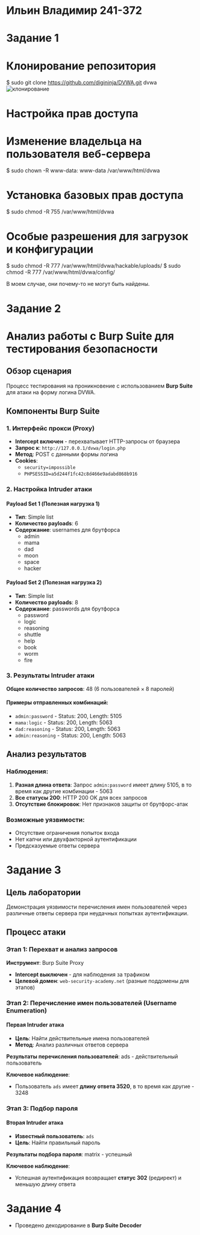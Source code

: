 # Ильин Владимир 241-372

# Задание 1

# Клонирование репозитория
$ sudo git clone https://github.com/digininja/DVWA.git dvwa
![клонирование](./images/r_1)

# Настройка прав доступа

# Изменение владельца на пользователя веб-сервера
$ sudo chown -R www-data: www-data /var/www/html/dvwa

# Установка базовых прав доступа
$ sudo chmod -R 755 /var/www/html/dvwa

# Особые разрешения для загрузок и конфигурации
$ sudo chmod -R 777 /var/www/html/dvwa/hackable/uploads/
$ sudo chmod -R 777 /var/www/html/dvwa/config/

В моем случае, они почему-то не могут быть найдены.

# Задание 2
# Анализ работы с Burp Suite для тестирования безопасности

## Обзор сценария

Процесс тестирования на проникновение с использованием **Burp Suite** для атаки на форму логина DVWA.

## Компоненты Burp Suite

### 1. Интерфейс прокси (Proxy)
- **Intercept включен** - перехватывает HTTP-запросы от браузера
- **Запрос к**: `http://127.0.0.1/dvwa/login.php`
- **Метод**: POST с данными формы логина
- **Cookies**: 
  - `security=impossible`
  - `PHPSESSID=a5d244f1fc42c8d466e9adabd868b916`

### 2. Настройка Intruder атаки

#### Payload Set 1 (Полезная нагрузка 1)
- **Тип**: Simple list
- **Количество payloads**: 6
- **Содержание**: usernames для брутфорса
  - admin
  - mama
  - dad
  - moon
  - space
  - hacker

#### Payload Set 2 (Полезная нагрузка 2)
- **Тип**: Simple list
- **Количество payloads**: 8
- **Содержание**: passwords для брутфорса
  - password
  - logic
  - reasoning
  - shuttle
  - help
  - book
  - worm
  - fire

### 3. Результаты Intruder атаки

**Общее количество запросов**: 48 (6 пользователей × 8 паролей)

#### Примеры отправленных комбинаций:
- `admin:password` - Status: 200, Length: 5105
- `mama:logic` - Status: 200, Length: 5063
- `dad:reasoning` - Status: 200, Length: 5063
- `admin:reasoning` - Status: 200, Length: 5063

## Анализ результатов

### Наблюдения:
1. **Разная длина ответа**: Запрос `admin:password` имеет длину 5105, в то время как другие комбинации - 5063
2. **Все статусы 200**: HTTP 200 OK для всех запросов
3. **Отсутствие блокировок**: Нет признаков защиты от брутфорс-атак

### Возможные уязвимости:
- Отсутствие ограничения попыток входа
- Нет капчи или двухфакторной аутентификации
- Предсказуемые ответы сервера

# Задание 3

## Цель лаборатории

Демонстрация уязвимости перечисления имен пользователей через различные ответы сервера при неудачных попытках аутентификации.

## Процесс атаки

### Этап 1: Перехват и анализ запросов

**Инструмент**: Burp Suite Proxy
- **Intercept выключен** - для наблюдения за трафиком
- **Целевой домен**: `web-security-academy.net` (разные поддомены для этапов)

### Этап 2: Перечисление имен пользователей (Username Enumeration)

#### Первая Intruder атака
- **Цель**: Найти действительные имена пользователей
- **Метод**: Анализ различных ответов сервера

**Результаты перечисления пользователей**:
ads - действительный пользователь

**Ключевое наблюдение**:
- Пользователь `ads` имеет **длину ответа 3520**, в то время как другие - 3248

### Этап 3: Подбор пароля

#### Вторая Intruder атака
- **Известный пользователь**: `ads`
- **Цель**: Найти правильный пароль

**Результаты подбора пароля**:
matrix - успешный

**Ключевое наблюдение**:
- Успешная аутентификация возвращает **статус 302** (редирект) и меньшую длину ответа

# Задание 4 

- Проведено декодирование в **Burp Suite Decoder**  
